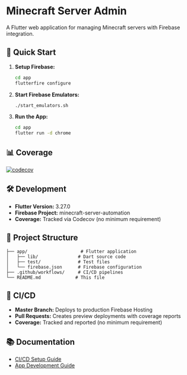 # Minecraft Server Admin

A Flutter web application for managing Minecraft servers with Firebase integration.

## 🚀 Quick Start

1. **Setup Firebase:**
   ```bash
   cd app
   flutterfire configure
   ```

2. **Start Firebase Emulators:**
   ```bash
   ./start_emulators.sh
   ```

3. **Run the App:**
   ```bash
   cd app
   flutter run -d chrome
   ```

## 📊 Coverage

[![codecov](https://codecov.io/gh/Screendead/minecraft-server-admin/branch/master/graph/badge.svg)](https://codecov.io/gh/Screendead/minecraft-server-admin)

## 🛠️ Development

- **Flutter Version:** 3.27.0
- **Firebase Project:** minecraft-server-automation
- **Coverage:** Tracked via Codecov (no minimum requirement)

## 📁 Project Structure

```
├── app/                    # Flutter application
│   ├── lib/               # Dart source code
│   ├── test/              # Test files
│   └── firebase.json      # Firebase configuration
├── .github/workflows/     # CI/CD pipelines
└── README.md             # This file
```

## 🔧 CI/CD

- **Master Branch:** Deploys to production Firebase Hosting
- **Pull Requests:** Creates preview deployments with coverage reports
- **Coverage:** Tracked and reported (no minimum requirement)

## 📚 Documentation

- [CI/CD Setup Guide](CI_CD_README.md)
- [App Development Guide](app/README.md)
